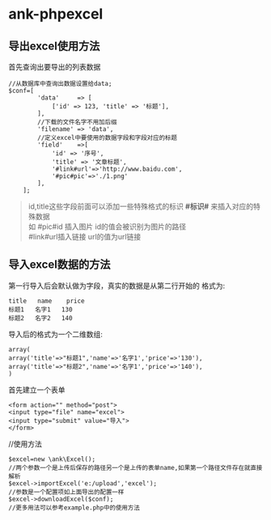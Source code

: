 # ank-phpexcel
## 导出excel使用方法
首先查询出要导出的列表数据

```
//从数据库中查询出数据设置给data;
$conf=[
        'data'     => [
            ['id' => 123, 'title' => '标题'],
        ],
        //下载的文件名字不用加后缀
        'filename' => 'data',
        //定义excel中要使用的数据字段和字段对应的标题
        'field'    =>[
            'id' => '序号',
            'title' => '文章标题',
            '#link#url'=>'http://www.baidu.com',
            '#pic#pic'=>'./1.png'
        ],
    ];
```
>id,title这些字段前面可以添加一些特殊格式的标识 **#标识#** 来插入对应的特殊数据  
如 #pic#id 插入图片  id的值会被识别为图片的路径  
 #link#url插入链接  url的值为url链接
## 导入excel数据的方法
第一行导入后会默认做为字段，真实的数据是从第二行开始的
格式为:
```
title   name    price
标题1   名字1   130
标题2   名字2   140
```
导入后的格式为一个二维数组:
```
array(
array('title'=>"标题1",'name'=>'名字1','price'=>'130'),
array('title'=>"标题2",'name'=>'名字1','price'=>'140'),
)
```
首先建立一个表单
```
<form action="" method="post">
<input type="file" name="excel">
<input type="submit" value="导入">
</form>
```
//使用方法
```
$excel=new \ank\Excel();
//两个参数一个是上传后保存的路径另一个是上传的表单name,如果第一个路径文件存在就直接解析
$excel->importExcel('e:/upload','excel');
//参数是一个配置项如上面导出的配置一样
$excel->downloadExcel($conf);
//更多用法可以参考example.php中的使用方法
```